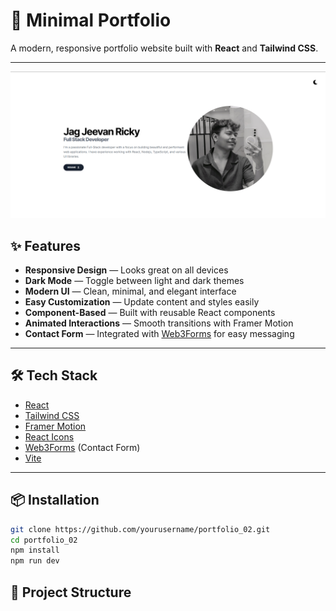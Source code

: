 # 🚀 Minimal Portfolio

A modern, responsive portfolio website built with **React** and **Tailwind CSS**.

---

![Portfolio Banner](./src/Components/0_Assets/SS5.png)

## ✨ Features

- **Responsive Design** — Looks great on all devices
- **Dark Mode** — Toggle between light and dark themes
- **Modern UI** — Clean, minimal, and elegant interface
- **Easy Customization** — Update content and styles easily
- **Component-Based** — Built with reusable React components
- **Animated Interactions** — Smooth transitions with Framer Motion
- **Contact Form** — Integrated with [Web3Forms](https://web3forms.com/) for easy messaging

---

## 🛠️ Tech Stack

- [React](https://reactjs.org/)
- [Tailwind CSS](https://tailwindcss.com/)
- [Framer Motion](https://www.framer.com/motion/)
- [React Icons](https://react-icons.github.io/react-icons/)
- [Web3Forms](https://web3forms.com/) (Contact Form)
- [Vite](https://vitejs.dev/)

---

## 📦 Installation
```bash
git clone https://github.com/yourusername/portfolio_02.git
cd portfolio_02
npm install
npm run dev
```
## 📁 Project Structure

